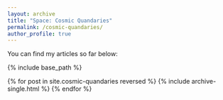 ```yaml
---
layout: archive
title: "Space: Cosmic Quandaries"
permalink: /cosmic-quandaries/
author_profile: true
---
```


You can find my articles so far below:

{% include base_path %}

{% for post in site.cosmic-quandaries reversed %}
  {% include archive-single.html %}
{% endfor %}
